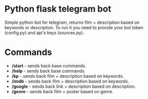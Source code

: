# Python flask telegram bot
Simple python bot for telegram, returns film + description based on keywords or description.
To run it you need to provide your bot token (config.py) and api's keys (sources.py).

# Commands
 - **/start** - sends back base commands.
 - **/help** - sends back base commands.
 - **/kp** - sends back film + description based on keywords.
 - **/imdb** - sends back film + description based on keywords.
 - **/google** - sends back link + description based on description.
 - **/genre** - sends back film + poster based on genre.
